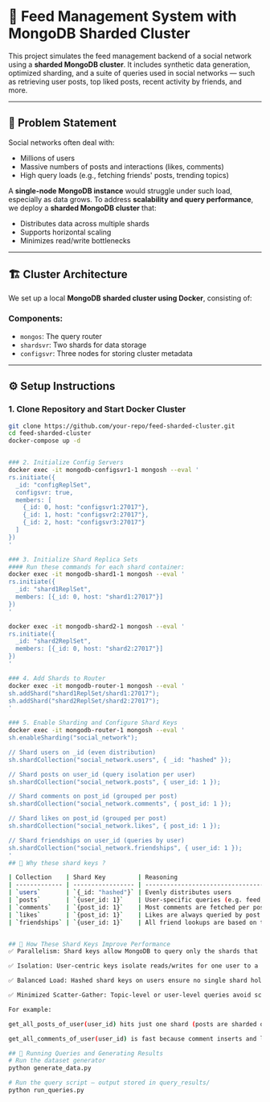 # 📡 Feed Management System with MongoDB Sharded Cluster

This project simulates the feed management backend of a social network using a **sharded MongoDB cluster**. It includes synthetic data generation, optimized sharding, and a suite of queries used in social networks — such as retrieving user posts, top liked posts, recent activity by friends, and more.

---

## 🧩 Problem Statement

Social networks often deal with:
- Millions of users
- Massive numbers of posts and interactions (likes, comments)
- High query loads (e.g., fetching friends' posts, trending topics)

A **single-node MongoDB instance** would struggle under such load, especially as data grows. To address **scalability and query performance**, we deploy a **sharded MongoDB cluster** that:
- Distributes data across multiple shards
- Supports horizontal scaling
- Minimizes read/write bottlenecks

---

## 🏗️ Cluster Architecture

We set up a local **MongoDB sharded cluster using Docker**, consisting of:


### Components:
- `mongos`: The query router
- `shardsvr`: Two shards for data storage
- `configsvr`: Three nodes for storing cluster metadata

---

## ⚙️ Setup Instructions

### 1. Clone Repository and Start Docker Cluster
```bash
git clone https://github.com/your-repo/feed-sharded-cluster.git
cd feed-sharded-cluster
docker-compose up -d


### 2. Initialize Config Servers
docker exec -it mongodb-configsvr1-1 mongosh --eval '
rs.initiate({
  _id: "configReplSet",
  configsvr: true,
  members: [
    {_id: 0, host: "configsvr1:27017"},
    {_id: 1, host: "configsvr2:27017"},
    {_id: 2, host: "configsvr3:27017"}
  ]
})
'

### 3. Initialize Shard Replica Sets
#### Run these commands for each shard container:
docker exec -it mongodb-shard1-1 mongosh --eval '
rs.initiate({
  _id: "shard1ReplSet",
  members: [{_id: 0, host: "shard1:27017"}]
})
'

docker exec -it mongodb-shard2-1 mongosh --eval '
rs.initiate({
  _id: "shard2ReplSet",
  members: [{_id: 0, host: "shard2:27017"}]
})
'

### 4. Add Shards to Router
docker exec -it mongodb-router-1 mongosh --eval '
sh.addShard("shard1ReplSet/shard1:27017");
sh.addShard("shard2ReplSet/shard2:27017");
'

### 5. Enable Sharding and Configure Shard Keys
docker exec -it mongodb-router-1 mongosh --eval '
sh.enableSharding("social_network");

// Shard users on _id (even distribution)
sh.shardCollection("social_network.users", { _id: "hashed" });

// Shard posts on user_id (query isolation per user)
sh.shardCollection("social_network.posts", { user_id: 1 });

// Shard comments on post_id (grouped per post)
sh.shardCollection("social_network.comments", { post_id: 1 });

// Shard likes on post_id (grouped per post)
sh.shardCollection("social_network.likes", { post_id: 1 });

// Shard friendships on user_id (queries by user)
sh.shardCollection("social_network.friendships", { user_id: 1 });
'
## 🧠 Why these shard keys ? 

| Collection    | Shard Key         | Reasoning                                    |
| ------------- | ----------------- | -------------------------------------------- |
| `users`       | `{_id: "hashed"}` | Evenly distributes users                     |
| `posts`       | `{user_id: 1}`    | User-specific queries (e.g. feed, top posts) |
| `comments`    | `{post_id: 1}`    | Most comments are fetched per post           |
| `likes`       | `{post_id: 1}`    | Likes are always queried by post             |
| `friendships` | `{user_id: 1}`    | All friend lookups are based on the user     |


## 🚀 How These Shard Keys Improve Performance
✅ Parallelism: Shard keys allow MongoDB to query only the shards that contain relevant data.

✅ Isolation: User-centric keys isolate reads/writes for one user to a small subset of the cluster.

✅ Balanced Load: Hashed shard keys on users ensure no single shard holds too many documents.

✅ Minimized Scatter-Gather: Topic-level or user-level queries avoid scanning all shards.

For example:

get_all_posts_of_user(user_id) hits just one shard (posts are sharded on user_id)

get_all_comments_of_user(user_id) is fast because comment inserts and lookups are localized by post_id

## 🧪 Running Queries and Generating Results
# Run the dataset generator
python generate_data.py

# Run the query script — output stored in query_results/
python run_queries.py
